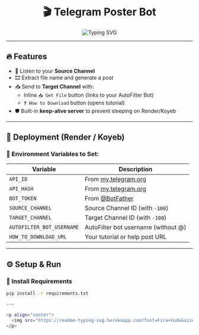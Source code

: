 <h1 align="center">🎬 Telegram Poster Bot</h1>

<p align="center">
  <img src="https://readme-typing-svg.demolab.com?font=Fira+Code&pause=1000&center=true&vCenter=true&width=435&lines=Auto-Post+to+Target+Channel+with+Buttons;Send+Poster+%2B+Get+File+Option;Made+for+Movie+Channels+%F0%9F%8E%A5" alt="Typing SVG" />
</p>

---

## 🔥 Features

- 🔗 Listen to your **Source Channel**
- 🎞 Extract file name and generate a post
- 📥 Send to **Target Channel** with:
  - Inline `📥 Get File` button (links to your AutoFilter Bot)
  - `❓ How to Download` button (opens tutorial)
- 🛡️ Built-in **keep-alive server** to prevent sleeping on Render/Koyeb

---

## 🚀 Deployment (Render / Koyeb)

### 🔧 Environment Variables to Set:

| Variable               | Description                          |
|------------------------|--------------------------------------|
| `API_ID`               | From [my.telegram.org](https://my.telegram.org) |
| `API_HASH`             | From [my.telegram.org](https://my.telegram.org) |
| `BOT_TOKEN`            | From [@BotFather](https://t.me/BotFather) |
| `SOURCE_CHANNEL`       | Source Channel ID (with `-100`)     |
| `TARGET_CHANNEL`       | Target Channel ID (with `-100`)     |
| `AUTOFILTER_BOT_USERNAME` | AutoFilter bot username (without @) |
| `HOW_TO_DOWNLOAD_URL`  | Your tutorial or help post URL      |

---

## ⚙️ Setup & Run

### 📁 Install Requirements

```bash
pip install -r requirements.txt

---

<p align="center">
  <img src="https://readme-typing-svg.herokuapp.com?font=Fira+Code&size=24&pause=1000&center=true&vCenter=true&width=440&lines=Developed+by+RajbharSaheb+%F0%9F%91%BD;Telegram+Bot+Developer;Follow+on+GitHub+%40RajbharSaheb" alt="RajbharSaheb Typing Animation" />
</p>
